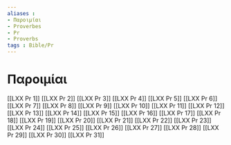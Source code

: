 ```yaml
---
aliases : 
- Παροιμίαι
- Proverbes
- Pr
- Proverbs
tags : Bible/Pr
---
```


# Παροιμίαι

[[LXX Pr 1]]
[[LXX Pr 2]]
[[LXX Pr 3]]
[[LXX Pr 4]]
[[LXX Pr 5]]
[[LXX Pr 6]]
[[LXX Pr 7]]
[[LXX Pr 8]]
[[LXX Pr 9]]
[[LXX Pr 10]]
[[LXX Pr 11]]
[[LXX Pr 12]]
[[LXX Pr 13]]
[[LXX Pr 14]]
[[LXX Pr 15]]
[[LXX Pr 16]]
[[LXX Pr 17]]
[[LXX Pr 18]]
[[LXX Pr 19]]
[[LXX Pr 20]]
[[LXX Pr 21]]
[[LXX Pr 22]]
[[LXX Pr 23]]
[[LXX Pr 24]]
[[LXX Pr 25]]
[[LXX Pr 26]]
[[LXX Pr 27]]
[[LXX Pr 28]]
[[LXX Pr 29]]
[[LXX Pr 30]]
[[LXX Pr 31]]
